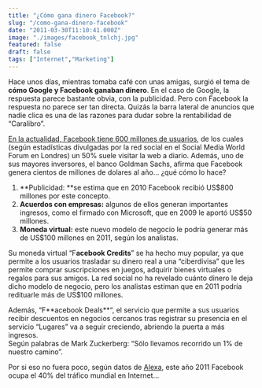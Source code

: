 ```yaml
---
title: "¿Cómo gana dinero Facebook?"
slug: "/como-gana-dinero-facebook"
date: "2011-03-30T11:10:41.000Z"
image: "./images/facebook_tnlchj.jpg"
featured: false
draft: false
tags: ["Internet","Marketing"]
---
```



Hace unos días, mientras tomaba café con unas amigas, surgió el tema de **cómo Google y Facebook ganaban dinero**. En el caso de Google, la respuesta parece bastante obvia, con la publicidad. Pero con Facebook la respuesta no parece ser tan directa. Quizás la barra lateral de anuncios que nadie clica es una de las razones para dudar sobre la rentabilidad de “Caralibro”.

<span style="text-decoration: underline;">En la actualidad, Facebook tiene 600 millones de usuarios</span>, de los cuales (según estadísticas divulgadas por la red social en el Social Media World Forum en Londres) un 50% suele visitar la web a diario. Además, uno de sus mayores inversores, el banco Goldman Sachs, afirma que Facebook genera cientos de millones de dolares al año… ¿qué cómo lo hace?

1. **Publicidad: **se estima que en 2010 Facebook recibió US$800 millones por este concepto.
2. **Acuerdos con empresas:** algunos de ellos generan importantes ingresos, como el firmado con Microsoft, que en 2009 le aportó US$50 millones.
3. **Moneda virtual:** este nuevo modelo de negocio le podría generar más de US$100 millones en 2011, según los analistas.

Su moneda virtual “F**acebook Credits**” se ha hecho muy popular, ya que permite a los usuarios trasladar su dinero real a una “ciberdivisa” que les permite comprar suscripciones en juegos, adquirir bienes virtuales o regalos para sus amigos. La red social no ha revelado cuánto dinero le deja dicho modelo de negocio, pero los analistas estiman que en 2011 podría redituarle más de US$100 millones.

<div><div>Además, “F**acebook Deals**“, el servicio que permite a sus usuarios recibir descuentos en negocios cercanos tras registrar su presencia en el servicio “Lugares” va a seguir creciendo, abriendo la puerta a más ingresos.

</div></div>Según palabras de Mark Zuckerberg: “Sólo llevamos recorrido un 1% de nuestro camino”.

Por si eso no fuera poco, según datos de [Alexa](http://www.alexa.com/siteinfo/facebook.com), este año 2011 Facebook ocupa el 40% del tráfico mundial en Internet…



